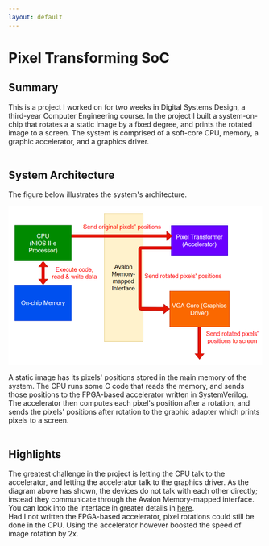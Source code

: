 ```yaml
---
layout: default
---
```


# Pixel Transforming SoC
## Summary
This is a project I worked on for two weeks in Digital Systems Design, a third-year Computer Engineering course. In the project I built a system-on-chip that rotates a a static image by a fixed degree, and prints the rotated image to a screen. The system is comprised of a soft-core CPU, memory, a graphic accelerator, and a graphics driver.
<br><br>

## System Architecture
The figure below illustrates the system's architecture.

![](pixel_xformer_soc_arch.PNG)

A static image has its pixels' positions stored in the main memory of the system. The CPU runs some C code that reads the memory, and sends those positions to the FPGA-based accelerator written in SystemVerilog. The accelerator then computes each pixel's position after a rotation, and sends the pixels' positions after rotation to the graphic adapter which prints pixels to a screen.
<br><br>

## Highlights
The greatest challenge in the project is letting the CPU talk to the accelerator, and letting the accelerator talk to the graphics driver. As the diagram above has shown, the devices do not talk with each other directly; instead they communicate through the Avalon Memory-mapped interface. You can look into the interface in greater details in [here](https://www.intel.com/content/dam/www/programmable/us/en/pdfs/literature/manual/mnl_avalon_spec.pdf).<br>
Had I not written the FPGA-based accelerator, pixel rotations could still be done in the CPU. Using the accelerator however boosted the speed of image rotation by 2x.